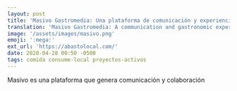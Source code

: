 ```yaml
---
layout: post
title: 'Masivo Gastromedia: Una plataforma de comunicación y experiencias gastronómicas'
translation: 'Masivo Gastromedia: A communication and gastronomic experiences platform'
image: '/assets/images/masivo.png'
emoji: ':mega:'
ext_url: 'https://abastolocal.com/'
date: 2020-04-28 00:50 -0500
tags: comida consume-local proyectos-activos
---
```


Masivo es una plataforma que genera comunicación y colaboración